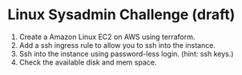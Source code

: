# Linux Sysadmin Challenge (draft)

1. Create a Amazon Linux EC2 on AWS using terraform.
2. Add a ssh ingress rule to allow you to ssh into the instance.
3. Ssh into the instance using password-less login. (hint: ssh keys.)
4. Check the available disk and mem space.